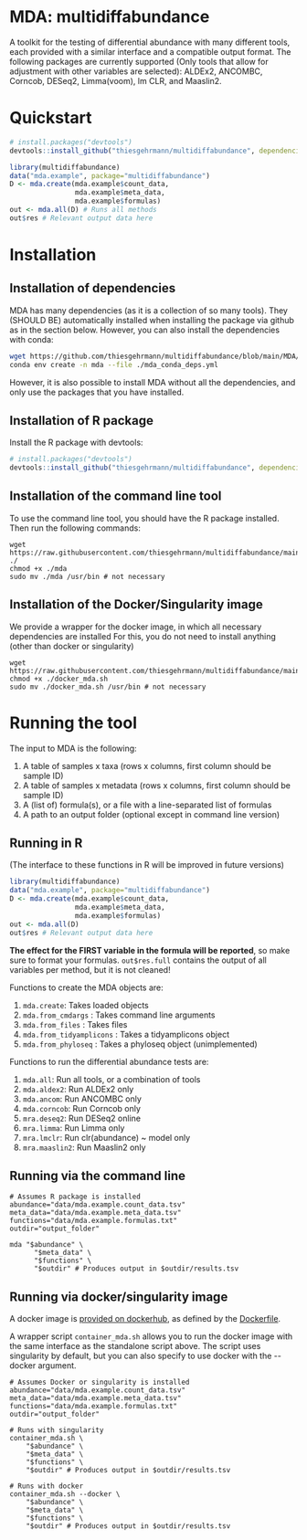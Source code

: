 # MDA: multidiffabundance
A toolkit for the testing of differential abundance with many different tools, each provided with a similar interface and a compatible output format.
The following packages are currently supported (Only tools that allow for adjustment with other variables are selected): ALDEx2, ANCOMBC, Corncob, DESeq2, Limma(voom), lm CLR, and Maaslin2.

# Quickstart

```R
# install.packages("devtools")
devtools::install_github("thiesgehrmann/multidiffabundance", dependencies=TRUE)

library(multidiffabundance)
data("mda.example", package="multidiffabundance")
D <- mda.create(mda.example$count_data,
                mda.example$meta_data,
                mda.example$formulas)
out <- mda.all(D) # Runs all methods
out$res # Relevant output data here
```


# Installation

## Installation of dependencies

 MDA has many dependencies (as it is a collection of so many tools).
 They (SHOULD BE) automatically installed when installing the package via github as in the section below.
 However, you can also install the dependencies with conda:
 
```bash
wget https://github.com/thiesgehrmann/multidiffabundance/blob/main/MDA/mda_conda_deps.yml ./mda_conda_deps.yml
conda env create -n mda --file ./mda_conda_deps.yml
```

However, it is also possible to install MDA without all the dependencies, and only use the packages that you have installed.

## Installation of R package

 Install the R package with devtools:
 
 ```R
# install.packages("devtools")
devtools::install_github("thiesgehrmann/multidiffabundance", dependencies=TRUE)
 ```
 
## Installation of the command line tool

 To use the command line tool, you should have the R package installed.
 Then run the following commands:
 
```shell
wget https://raw.githubusercontent.com/thiesgehrmann/multidiffabundance/main/MDA/mda ./
chmod +x ./mda
sudo mv ./mda /usr/bin # not necessary
```

## Installation of the Docker/Singularity image

 We provide a wrapper for the docker image, in which all necessary dependencies are installed
 For this, you do not need to install anything (other than docker or singularity)
 
```shell
wget https://raw.githubusercontent.com/thiesgehrmann/multidiffabundance/main/MDA/docker_mda.sh
chmod +x ./docker_mda.sh
sudo mv ./docker_mda.sh /usr/bin # not necessary
```

# Running the tool

The input to MDA is the following:
 1. A table of samples x taxa (rows x columns, first column should be sample ID)
 2. A table of samples x metadata (rows x columns, first column should be sample ID)
 3. A (list of) formula(s), or a file with a line-separated list of formulas
 4. A path to an output folder (optional except in command line version)


## Running in R

(The interface to these functions in R will be improved in future versions)

```R
library(multidiffabundance)
data("mda.example", package="multidiffabundance")
D <- mda.create(mda.example$count_data,
                mda.example$meta_data,
                mda.example$formulas)
out <- mda.all(D)
out$res # Relevant output data here
```

**The effect for the FIRST variable in the formula will be reported**, so make sure to format your formulas. `out$res.full` contains the output of all variables per method, but it is not cleaned!

Functions to create the MDA objects are:
 1. `mda.create`: Takes loaded objects
 2. `mda.from_cmdargs` : Takes command line arguments
 3. `mda.from_files` : Takes files
 3. `mda.from_tidyamplicons` : Takes a tidyamplicons object
 4. `mda.from_phyloseq` : Takes a phyloseq object (unimplemented)
 
Functions to run the differential abundance tests are:
 1. `mda.all`: Run all tools, or a combination of tools
 2. `mda.aldex2`: Run ALDEx2 only
 3. `mda.ancom`: Run ANCOMBC only
 4. `mda.corncob`: Run Corncob only
 5. `mra.deseq2`: Run DESeq2 online
 6. `mra.limma`: Run Limma only
 7. `mra.lmclr`: Run clr(abundance) ~ model only
 8. `mra.maaslin2`: Run Maaslin2 only

## Running via the command line

```shell
# Assumes R package is installed
abundance="data/mda.example.count_data.tsv"
meta_data="data/mda.example.meta_data.tsv"
functions="data/mda.example.formulas.txt"
outdir="output_folder"

mda "$abundance" \
      "$meta_data" \
      "$functions" \
      "$outdir" # Produces output in $outdir/results.tsv
```

## Running via docker/singularity image

A docker image is [provided on dockerhub](https://hub.docker.com/repository/docker/thiesgehrmann/multidiffabundance), as defined by the [Dockerfile](https://raw.githubusercontent.com/thiesgehrmann/multidiffabundance/main/MDA/Dockerfile).

A wrapper script `container_mda.sh` allows you to run the docker image with the same interface as the standalone script above. The script uses singularity by default, but you can also specify to use docker with the --docker argument.

```shell
# Assumes Docker or singularity is installed
abundance="data/mda.example.count_data.tsv"
meta_data="data/mda.example.meta_data.tsv"
functions="data/mda.example.formulas.txt"
outdir="output_folder"

# Runs with singularity
container_mda.sh \
    "$abundance" \
    "$meta_data" \
    "$functions" \
    "$outdir" # Produces output in $outdir/results.tsv

# Runs with docker
container_mda.sh --docker \
    "$abundance" \
    "$meta_data" \
    "$functions" \
    "$outdir" # Produces output in $outdir/results.tsv

```
